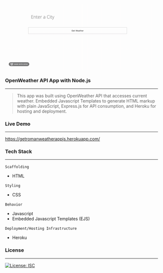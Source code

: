 ![imageHere](img/enterACity.gif)

### OpenWeather API App with Node.js
--- 
>This app was built using OpenWeather API that accesses current weather. Embedded Javascript Templates to generate HTML markup with plain JavaScript, Express.js for API consumption, and Heroku for hosting and deployment.

### Live Demo 
---
https://getromanweatherappjs.herokuapp.com/

### Tech Stack
---
```Scaffolding```
- HTML

```Styling```
- CSS

```Behavior```
- Javascript
- Embedded Javascript Templates (EJS)

```Deployment/Hosting Infrastructure```
- Heroku

### License
---
[![License: ISC](https://img.shields.io/badge/License-ISC-blue.svg)](https://opensource.org/licenses/ISC)